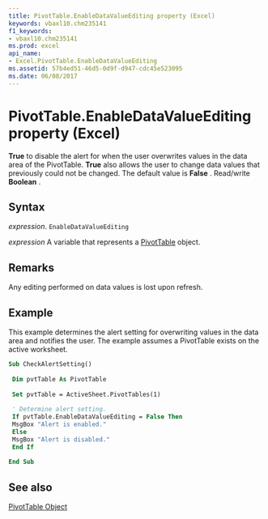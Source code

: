 ```yaml
---
title: PivotTable.EnableDataValueEditing property (Excel)
keywords: vbaxl10.chm235141
f1_keywords:
- vbaxl10.chm235141
ms.prod: excel
api_name:
- Excel.PivotTable.EnableDataValueEditing
ms.assetid: 57b4ed51-46d5-0d9f-d947-cdc45e523095
ms.date: 06/08/2017
---
```



# PivotTable.EnableDataValueEditing property (Excel)

 **True** to disable the alert for when the user overwrites values in the data area of the PivotTable. **True** also allows the user to change data values that previously could not be changed. The default value is **False** . Read/write **Boolean** .


## Syntax

 _expression_. `EnableDataValueEditing`

 _expression_ A variable that represents a [PivotTable](Excel.PivotTable.md) object.


## Remarks

Any editing performed on data values is lost upon refresh.


## Example

This example determines the alert setting for overwriting values in the data area and notifies the user. The example assumes a PivotTable exists on the active worksheet.


```vb
Sub CheckAlertSetting() 
 
 Dim pvtTable As PivotTable 
 
 Set pvtTable = ActiveSheet.PivotTables(1) 
 
 ' Determine alert setting. 
 If pvtTable.EnableDataValueEditing = False Then 
 MsgBox "Alert is enabled." 
 Else 
 MsgBox "Alert is disabled." 
 End If 
 
End Sub
```


## See also


[PivotTable Object](Excel.PivotTable.md)

